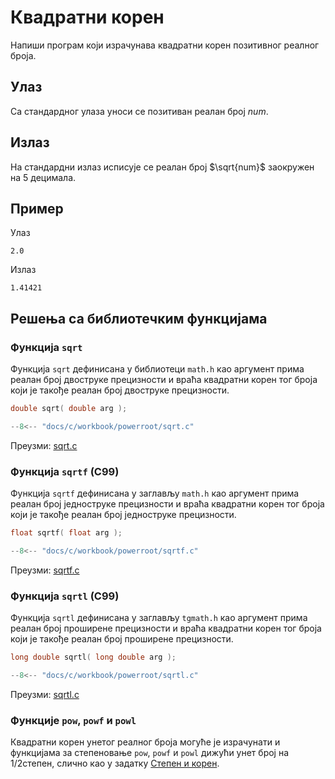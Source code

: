 # Квадратни корен

Напиши програм који израчунава квадратни корен позитивног реалног броја.

## Улаз

Са стандардног улаза уноси се позитиван реалан број $num$.

## Излаз

На стандардни излаз исписује се реалан број $\sqrt{num}$ заокружен на 5
децимала.

## Пример

Улаз

```text
2.0
```

Излаз

```text
1.41421
```

## Решења са библиотечким функцијама

### Функција `sqrt`

Функција `sqrt` дефинисана у библиотеци `math.h` као аргумент прима реалан број
двоструке прецизности и враћа квадратни корен тог броја који је такође реалан
број двоструке прецизности.

```c
double sqrt( double arg );
```

```c
--8<-- "docs/c/workbook/powerroot/sqrt.c"
```

Преузми: [sqrt.c](sqrt.c)

### Функција `sqrtf` (C99)

Функција `sqrtf` дефинисана у заглављу `math.h` као аргумент прима реалан број
једноструке прецизности и враћа квадратни корен тог броја који је такође реалан
број једноструке прецизности.

```c
float sqrtf( float arg );
```

```c
--8<-- "docs/c/workbook/powerroot/sqrtf.c"
```

Преузми: [sqrtf.c](sqrtf.c)

### Функција `sqrtl` (C99)

Функција `sqrtl` дефинисана у заглављу `tgmath.h` као аргумент прима реалан број
проширене прецизности и враћа квадратни корен тог броја који је такође реалан
број проширене прецизности.

```c
long double sqrtl( long double arg );
```

```c
--8<-- "docs/c/workbook/powerroot/sqrtl.c"
```

Преузми: [sqrtl.c](sqrtl.c)

### Функцијe `pow`, `powf` и `powl`

Квадратни корен унетог реалног броја могуће је израчунати и функцијама за
степеновање `pow`, `powf` и `powl` дижући унет број на $1/2$степен, слично као
у задатку [Степен и корен](./powerroot.md).

